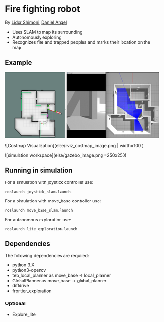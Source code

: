 # Fire fighting robot
By [Lidor Shimoni](https://github.com/lidorshimoni), [Daniel Angel](https://github.com/danielengel111)

* Uses SLAM to map its surrounding
* Autonomously exploring
* Recognizes fire and trapped peoples and marks their location on the map
<!-- ## Example
[![Watch the video](https://img.youtube.com/vi/CvRHvVOhvw0/default.jpg)](https://youtu.be/CvRHvVOhvw0) -->

## Example
![Image from simulation](else/simulation_image.png "Image from simulation")

![Costmap Visualization](else/rviz_costmap_image.png | width=100 )

![simulation workspace](else/gazebo_image.png =250x250)


## Running in simulation
For a simulation with joystick controller use:


```
roslaunch joystick_slam.launch
```


For a simulation with move_base controller use:


```
roslaunch move_base_slam.launch
```

For autonomous exploration use:


```
roslaunch lite_exploration.launch
```


## Dependencies
The following dependencies are required:
* python 3.X
* python3-opencv
* teb_local_planner as move_base -> local_planner
* GlobalPlanner as move_base -> global_planner
* diffdrive
* frontier_exploration
### Optional
* Explore_lite
<!-- ## Refrences -->
